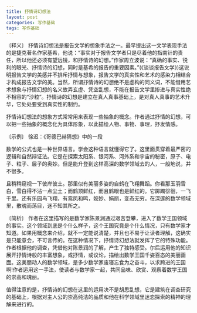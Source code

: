 ```yaml
---
title: 抒情诗幻想法
layout: post
categories: 写作基础
tags: 写作基础
---
```


〔释义〕 抒情诗幻想法是报告文学的想象手法之一。最早提出这一文学表现手法的是捷克著名作家基希，他说：“事实对于报告文学者只是尽着他的指南针的责任，所以他还必须有望远镜，和抒情诗的幻想。”作家周立波说：“真确的事实、锐利的眼光、抒情诗的幻想，同时是基希的报告的重要因素。”(《谈谈报告文学》)这说明报告文学的美感并不排斥抒情与想象，报告文学的真实性和艺术的感染力相结合才构成报告文学的美。当然，所谓抒情诗的幻想绝不是虚构的同义词，不能借用艺术想象与抒情幻想的名义故弄玄虚、凭空乱想，不能在报告文学里掺进与真实性绝不相容的“沙粒”。抒情诗的幻想是建立在真人真事基础上，是对真人真事的艺术升华，它处处要受到真实性的制约。

抒情诗幻想法的想象方式常常用来表现一些抽象的概念。作者通过抒情的幻想，可以把一些抽象的概念化为具体形象，以此描绘人物、事物、事理，抒发情感。

〔示例〕 徐迟：《哥德巴赫猜想》中的一段

数学的公式也是一种世界语言。学会这种语言就懂得它了。这里面贯穿着最严密的逻辑和自然辩证法。它是在探索太阳系、银河系、河外系和宇宙的秘密，原子、电子、粒子、层子的奥妙。但是能升登到这样高深的数学领域去的人，一般地说，并不很多。

且稍稍窥视一下彼岸彼土。那里似有美丽多姿的自鹤在飞翔舞蹈。你看那玉羽雪白，雪白得不沾一点尘土；而鹤顶鲜红，而且鹤眼也是鲜红的。它踯躅徘徊，一飞千里。还有乐园鸟飞翔，有鸾凤和鸣，姣妙、娟丽，变态无穷。在深邃的数学领域里，散魂而荡目，迷不知其所之。

〔简析〕 作者在这里描写的是数学家陈景润通过艰苦登攀，进入了数学王国领域的事实。这个领域到底是个什么样子，这个王国究竟是个什么情况，只有数学家才知道。如果用概念来介绍，就不一定能说清楚，并且也不易于让读者理解，这确实是只能意会，不可言传的。在这种情况下，抒情诗幻想法就发挥了它的特殊功能。作者根据他的调查，凭借他对陈景润的了解，产生了独特感受。尔后运用他的知识展开抒情诗般的丰富想象，或抒情，或议论，描绘出数学王国千姿百态的美丽画面。这美丽动人的数学领域，是多少数学家废寝忘食为之奋斗，以求跨进的王国啊!作者运用这一手法，使读者与数学家一起，共同品味、欣赏、观察着数学王国的崇高和瑰丽。

值得注意的是，抒情诗的幻想在这里的运用决不是胡思乱想，它是建筑在调查研究的基础上，根据对主人公的崇高纯洁的品质和他在科学领域里迷恋探索的精神的理解来进行的。 